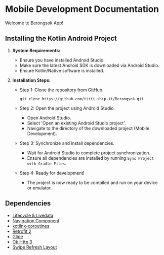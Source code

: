 # Mobile Development Documentation

Welcome to Berongsok App!

## Installing the Kotlin Android Project

1. **System Requirements:**

   - Ensure you have installed Android Studio.
   - Make sure the latest Android SDK is downloaded via Android Studio.
   - Ensure Kotlin/Native software is installed.

2. **Installation Steps:**

   - Step 1: Clone the repository from GitHub.

     ```
     git clone https://github.com/titii-ship-it/Berongsok.git
     ```

   - Step 2: Open the project using Android Studio.

     - Open Android Studio.
     - Select 'Open an existing Android Studio project'.
     - Navigate to the directory of the downloaded project (Mobile Development).

   - Step 3: Synchronize and install dependencies.

     - Wait for Android Studio to complete project synchronization.
     - Ensure all dependencies are installed by running `Sync Project with Gradle Files`.

   - Step 4: Ready for development!
     - The project is now ready to be compiled and run on your device or emulator.

## Dependencies

- [Lifecycle & Livedata](https://developer.android.com/jetpack/androidx/releases/lifecycle)
- [Navigation Component](https://developer.android.com/jetpack/androidx/releases/navigation)
- [kotlinx-coroutines](https://developer.android.com/kotlin/coroutines)
- [Retrofit 2](https://square.github.io/retrofit/)
- [Glide](https://github.com/bumptech/glide)
- [Ok Http 3](https://square.github.io/okhttp/)
- [Swipe Refresh Layout](https://developer.android.com/jetpack/androidx/releases/swiperefreshlayout)

